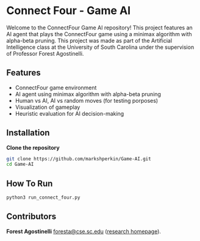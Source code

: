 # Connect Four - Game AI

Welcome to the ConnectFour Game AI repository! This project features an AI agent that plays the ConnectFour game using a minimax algorithm with alpha-beta pruning. This project was made as part of the Artificial Intelligence class at the University of South Carolina under the supervision of Professor Forest Agostinelli.


## Features
- ConnectFour game environment
- AI agent using minimax algorithm with alpha-beta pruning
- Human vs AI, AI vs random moves (for testing porposes)
- Visualization of gameplay
- Heuristic evaluation for AI decision-making

## Installation
**Clone the repository**
   ```sh
   git clone https://github.com/markshperkin/Game-AI.git
   cd Game-AI
```
## How To Run
```sh
python3 run_connect_four.py
```

## Contributors
**Forest Agostinelli**
foresta@cse.sc.edu ([research homepage](https://cse.sc.edu/~foresta/)).



